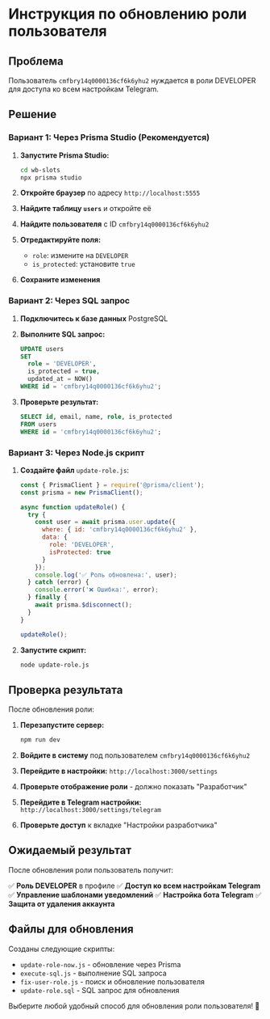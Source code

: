 # Инструкция по обновлению роли пользователя

## Проблема
Пользователь `cmfbry14q0000136cf6k6yhu2` нуждается в роли DEVELOPER для доступа ко всем настройкам Telegram.

## Решение

### Вариант 1: Через Prisma Studio (Рекомендуется)

1. **Запустите Prisma Studio:**
   ```bash
   cd wb-slots
   npx prisma studio
   ```

2. **Откройте браузер** по адресу `http://localhost:5555`

3. **Найдите таблицу `users`** и откройте её

4. **Найдите пользователя** с ID `cmfbry14q0000136cf6k6yhu2`

5. **Отредактируйте поля:**
   - `role`: измените на `DEVELOPER`
   - `is_protected`: установите `true`

6. **Сохраните изменения**

### Вариант 2: Через SQL запрос

1. **Подключитесь к базе данных** PostgreSQL

2. **Выполните SQL запрос:**
   ```sql
   UPDATE users 
   SET 
     role = 'DEVELOPER',
     is_protected = true,
     updated_at = NOW()
   WHERE id = 'cmfbry14q0000136cf6k6yhu2';
   ```

3. **Проверьте результат:**
   ```sql
   SELECT id, email, name, role, is_protected 
   FROM users 
   WHERE id = 'cmfbry14q0000136cf6k6yhu2';
   ```

### Вариант 3: Через Node.js скрипт

1. **Создайте файл** `update-role.js`:
   ```javascript
   const { PrismaClient } = require('@prisma/client');
   const prisma = new PrismaClient();

   async function updateRole() {
     try {
       const user = await prisma.user.update({
         where: { id: 'cmfbry14q0000136cf6k6yhu2' },
         data: { 
           role: 'DEVELOPER',
           isProtected: true
         }
       });
       console.log('✅ Роль обновлена:', user);
     } catch (error) {
       console.error('❌ Ошибка:', error);
     } finally {
       await prisma.$disconnect();
     }
   }

   updateRole();
   ```

2. **Запустите скрипт:**
   ```bash
   node update-role.js
   ```

## Проверка результата

После обновления роли:

1. **Перезапустите сервер:**
   ```bash
   npm run dev
   ```

2. **Войдите в систему** под пользователем `cmfbry14q0000136cf6k6yhu2`

3. **Перейдите в настройки:** `http://localhost:3000/settings`

4. **Проверьте отображение роли** - должно показать "Разработчик"

5. **Перейдите в Telegram настройки:** `http://localhost:3000/settings/telegram`

6. **Проверьте доступ** к вкладке "Настройки разработчика"

## Ожидаемый результат

После обновления роли пользователь получит:

✅ **Роль DEVELOPER** в профиле
✅ **Доступ ко всем настройкам Telegram**
✅ **Управление шаблонами уведомлений**
✅ **Настройка бота Telegram**
✅ **Защита от удаления аккаунта**

## Файлы для обновления

Созданы следующие скрипты:
- `update-role-now.js` - обновление через Prisma
- `execute-sql.js` - выполнение SQL запроса
- `fix-user-role.js` - поиск и обновление пользователя
- `update-role.sql` - SQL запрос для обновления

Выберите любой удобный способ для обновления роли пользователя! 🚀
